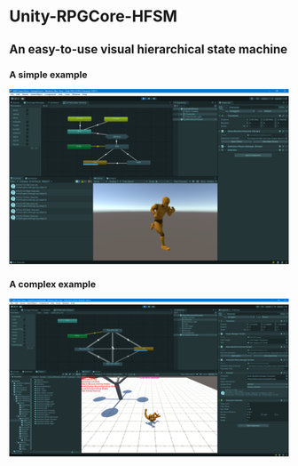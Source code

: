 # Unity-RPGCore-HFSM
## An easy-to-use visual hierarchical state machine
### A simple example
![HFSM Example](Example/Snipaste_2023-12-31_00-02-26.png)
### A complex example
![HFSM Example](Example/Snipaste_2024-01-10_01-00-43.png)
